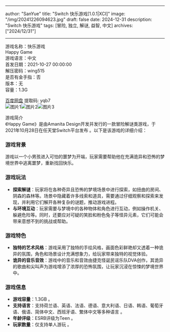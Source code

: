 
---
author: "SanYue"
title: "Switch 快乐游戏[1.0.1|XCI]"
image: "/img/20241226094623.jpg"
draft: false
date: 2024-12-31
description: "Switch 快乐游戏"
tags: [冒险, 独立, 解谜, 益智, 中文]
archives: ["2024/12/31"]

---

游戏名称：快乐游戏   
Happy Game    
游戏语言：中文  
首发日期：2021-10-27 00:00:00  
解压密码：wing515  
是否有金手指：否  
版本：无   
容量：1.3G

[百度网盘](https://pan.baidu.com/s/140XeIMJYgN8RDNQ2fLUb_A) 提取码: yqb7  
![图片1](/img/2e8eac.jpg)![图片2](/img/7e557b.jpg)![图片3](/img/9fa456.jpg)  

游戏简介  
《Happy Game》是由Amanita Design开发并发行的一款冒险解谜类游戏，于2021年10月28日在任天堂Switch平台发布 。以下是该游戏的详细介绍：

### 游戏背景
游戏以一个小男孩进入可怕的噩梦为开端，玩家需要帮助他在充满诡异和恐怖的梦境世界中逃离噩梦，重新找回快乐。

### 游戏玩法
- **探索解谜**：玩家将在各种奇异且恐怖的梦境场景中进行探索，如扭曲的房间、阴森的森林等。场景中隐藏着许多线索和道具，需要通过仔细观察和探索来发现，并利用它们解开各种复杂的谜题，推动游戏进程。
- **与环境互动**：玩家需要与梦境中的各种物体和角色进行互动，例如操作机关、躲避危险等。同时，还要应对可疑的笑脸和粉色兔子等怪异元素，它们可能会带来意想不到的挑战或帮助。

### 游戏特色
- **独特的艺术风格**：游戏采用了独特的手绘风格，画面色彩鲜艳却又透着一种诡异的氛围，角色和场景设计充满想象力，给玩家带来独特的视觉体验。
- **诡异的音乐音效**：游戏中的音乐和音效由捷克怪诞民谣乐队DVA创作，其诡异的歌曲和尖叫声为游戏增添了浓厚的恐怖氛围，让玩家沉浸在惊悚的梦境世界中。

### 游戏信息
- **游戏容量**：1.3GB 。
- **支持语言**：支持荷兰语、英语、法语、德语、意大利语、日语、韩语、葡萄牙语、俄语、简体中文、西班牙语、繁体中文等多种语言 。
- **年龄评级**：ESRB评级为Teen 。
- **玩家数量**：仅支持单人游玩 。
